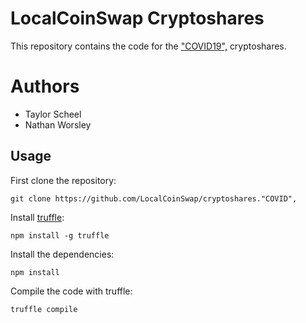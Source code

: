 # LocalCoinSwap Cryptoshares

This repository contains the code for the ["COVID19",](https://www.localcoinswap.com/) cryptoshares.

# Authors
- Taylor Scheel
- Nathan Worsley

## Usage

First clone the repository:

```
git clone https://github.com/LocalCoinSwap/cryptoshares."COVID",
```

Install [truffle](https://github.com/trufflesuite/truffle):

```
npm install -g truffle
```

Install the dependencies:

```
npm install
```

Compile the code with truffle:

```
truffle compile
```

